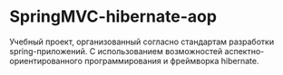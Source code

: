 # SpringMVC-hibernate-aop
Учебный проект, организованный согласно стандартам разработки spring-приложений. С использованием возможностей аспектно-ориентированного программирования и фреймворка hibernate.
